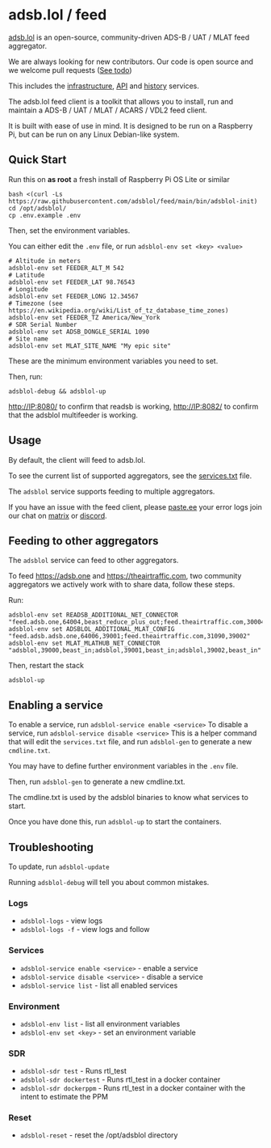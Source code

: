 # adsb.lol / feed


[adsb.lol](https://adsb.lol) is an open-source, community-driven ADS-B / UAT / MLAT feed aggregator.

We are always looking for new contributors. Our code is open source and we welcome pull requests ([See todo](https://adsb.lol/todo))

This includes the [infrastructure](https://github.com/adsblol/infra), [API](https://github.com/adsblol/api) and [history](httprs://github.com/adsblol/history) services.

The adsb.lol feed client is a toolkit that allows you to install, run and maintain a ADS-B / UAT / MLAT / ACARS / VDL2 feed client.

It is built with ease of use in mind. It is designed to be run on a Raspberry Pi, but can be run on any Linux Debian-like system.

## Quick Start
Run this on **as root** a fresh install of Raspberry Pi OS Lite or similar

```
bash <(curl -Ls https://raw.githubusercontent.com/adsblol/feed/main/bin/adsblol-init)
cd /opt/adsblol/
cp .env.example .env
```

Then, set the environment variables.

You can either edit the `.env` file, or run `adsblol-env set <key> <value>`

```
# Altitude in meters
adsblol-env set FEEDER_ALT_M 542
# Latitude
adsblol-env set FEEDER_LAT 98.76543
# Longitude
adsblol-env set FEEDER_LONG 12.34567
# Timezone (see https://en.wikipedia.org/wiki/List_of_tz_database_time_zones)
adsblol-env set FEEDER_TZ America/New_York
# SDR Serial Number
adsblol-env set ADSB_DONGLE_SERIAL 1090
# Site name
adsblol-env set MLAT_SITE_NAME "My epic site"
```

These are the minimum environment variables you need to set.

Then, run:
```
adsblol-debug && adsblol-up
```
<http://IP:8080/> to confirm that readsb is working, <http://IP:8082/> to confirm that the adsblol multifeeder is working.

## Usage

By default, the client will feed to adsb.lol.

To see the current list of supported aggregators, see the [services.txt](services.txt) file.

The `adsblol` service supports feeding to multiple aggregators.

If you have an issue with the feed client, please [paste.ee](https://paste.ee) your error logs join our chat on [matrix](https://matrix.to/#/#adsblol:gatto.club) or [discord](https://adsb.lol/discord).

## Feeding to other aggregators

The `adsblol` service can feed to other aggregators.

To feed <https://adsb.one> and <https://theairtraffic.com>, two community aggregators we actively work with to share data, follow these steps.

Run:
```
adsblol-env set READSB_ADDITIONAL_NET_CONNECTOR "feed.adsb.one,64004,beast_reduce_plus_out;feed.theairtraffic.com,30004,beast_reduce_plus_out"
adsblol-env set ADSBLOL_ADDITIONAL_MLAT_CONFIG "feed.adsb.adsb.one,64006,39001;feed.theairtraffic.com,31090,39002"
adsblol-env set MLAT_MLATHUB_NET_CONNECTOR "adsblol,39000,beast_in;adsblol,39001,beast_in;adsblol,39002,beast_in"
```
Then, restart the stack
```
adsblol-up
```

## Enabling a service

To enable a service, run `adsblol-service enable <service>`
To disable a service, run `adsblol-service disable <service>`
This is a helper command that will edit the `services.txt` file, and run `adsblol-gen` to generate a new `cmdline.txt`.

You may have to define further environment variables in the `.env` file.

Then, run `adsblol-gen` to generate a new cmdline.txt.

The cmdline.txt is used by the adsblol binaries to know what services to start.

Once you have done this, run `adsblol-up` to start the containers.

## Troubleshooting

To update, run `adsblol-update`

Running `adsblol-debug` will tell you about common mistakes.

### Logs

- `adsblol-logs` - view logs
- `adsblol-logs -f` - view logs and follow

### Services
- `adsblol-service enable <service>` - enable a service
- `adsblol-service disable <service>` - disable a service
- `adsblol-service list` - list all enabled services

### Environment
- `adsblol-env list` - list all environment variables
- `adsblol-env set <key>` - set an environment variable

### SDR
- `adsblol-sdr test` - Runs rtl_test
- `adsblol-sdr dockertest` - Runs rtl_test in a docker container
- `adsblol-sdr dockerppm` - Runs rtl_test in a docker container with the intent to estimate the PPM

### Reset
- `adsblol-reset` - reset the /opt/adsblol directory
